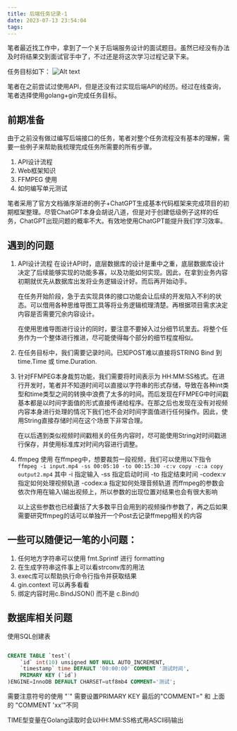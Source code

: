 ```yaml
---
title: 后端任务记录-1
date: 2023-07-13 23:54:04
tags:
---
```


笔者最近找工作中，拿到了一个关于后端服务设计的面试题目。虽然已经没有办法及时将结果交到面试官手中了，不过还是将这次学习过程记录下来。

任务目标如下：
![Alt text](./后端任务记录-1/task.png)

笔者在之前尝试过使用API，但是还没有过实现后端API的经历。经过在线查询，笔者选择使用golang+gin完成任务目标。

## 前期准备



由于之前没有做过编写后端接口的任务，笔者对整个任务流程没有基本的理解，需要一些例子来帮助我梳理完成任务所需要的所有步骤。
1. API设计流程
2. Web框架知识
3. FFMPEG 使用
4. 如何编写单元测试

笔者采用了官方文档循序渐进的例子+ChatGPT生成基本代码框架来完成项目的初期框架整理。尽管ChatGPT本身会胡说八道，但是对于创建低级例子这样的任务，ChatGPT出现问题的概率不大。有效地使用ChatGPT能提升我们学习效率。



## 遇到的问题
1. API设计流程
    在设计API时，底层数据库的设计是重中之重，底层数据库设计决定了后续能够实现的功能多寡，以及功能如何实现。因此，在拿到业务内容初期就优先从数据库出发将业务逻辑设计好。而后再开始动手。

    在任务开始阶段，急于去实现具体的接口功能会让后续的开发陷入不利的状态。可以借用各种思维导图工具等将业务逻辑梳理清楚。再根据项目需求决定内容是否需要冗余内容设计。

    在使用思维导图进行设计的同时，要注意不要掉入过分细节坑里去。将整个任务作为一个整体进行推进，尽可能使得每个部分的细节程度相似。


2. 在任务目标中，我们需要记录时间。已知POST难以直接将STRING Bind 到 time.Time 或 time.Duration.
3. 
    针对FFMPEG本身裁剪功能，我们需要将时间表示为 HH:MM:SS格式。在进行开发时，笔者并不知道时间可以直接以字符串的形式存储，导致在各种int类型和time类型之间的转换中浪费了太多的时间。而后发现在FFMPEG中时间戳基本都是以时间字面值的形式直接传递给程序。在那之后也发现在没有对视频内容本身进行处理的情况下我们也不会对时间字面值进行任何操作。因此，使用String直接存储时间在这个场景下非常合理。

    在以后遇到类似视频时间戳相关的任务内容时，尽可能使用String对时间戳进行保存，并使用标准库对时间内容进行调整。


4. ffmpeg 使用
    在ffmpeg中，想要裁剪一段视频，我们可以使用以下指令
    ```ffmpeg -i input.mp4 -ss 00:05:10 -to 00:15:30 -c:v copy -c:a copy output2.mp4```
    其中 -i 指定输入 
    -ss 指定启动时间 
    -to 指定结束时间 
    -codex:v 指定如何处理视频轨道 
    -codex:a 指定如何处理音频轨道
    而ffmpeg的参数会依次作用在输入\输出视频上，所以参数的出现位置对结果也会有很大影响

    以上这些参数也已经囊括了大多数平日会用到的视频操作参数了，再之后如果需要研究ffmpeg的话可以单独开一个Post去记录ffmepg相关的内容


## 一些可以随便记一笔的小问题：
1. 任何地方字符串可以使用 fmt.Sprintf 进行 formatting
2. 在生成字符串这件事上可以看strconv库的用法
3. exec库可以帮助执行命令行指令并获取结果
4. gin.context 可以再多看看
5. 绑定内容时用c.BindJSON() 而不是 c.Bind()


## 数据库相关问题
使用SQL创建表
``` SQL

CREATE TABLE `test`(
	`id` int(10) unsigned NOT NULL AUTO_INCREMENT,
	`timestamp` time DEFAULT '00:00:00' COMMENT '测试时间',
	PRIMARY KEY (`id`)
)ENGINE=InnoDB DEFAULT CHARSET=utf8mb4 COMMENT='测试'; 

```
需要注意符号的使用 "`"
需要设置PRIMARY KEY
最后的"COMMENT=" 和 上面的 "COMMENT 'xx'"不同 

TIME型变量在Golang读取时会以HH:MM:SS格式用ASCII码输出